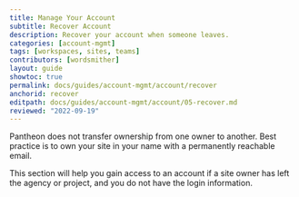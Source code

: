 ```yaml
---
title: Manage Your Account
subtitle: Recover Account
description: Recover your account when someone leaves.
categories: [account-mgmt]
tags: [workspaces, sites, teams]
contributors: [wordsmither]
layout: guide
showtoc: true
permalink: docs/guides/account-mgmt/account/recover
anchorid: recover
editpath: docs/guides/account-mgmt/account/05-recover.md
reviewed: "2022-09-19"
---
```


Pantheon does not transfer ownership from one owner to another. Best practice is to own your site in your name with a permanently reachable email.

This section will help you gain access to an account if a site owner has left the agency or project, and you do not have the login information.

<Partial file="recover-account-after-owner-leaves.md" />

